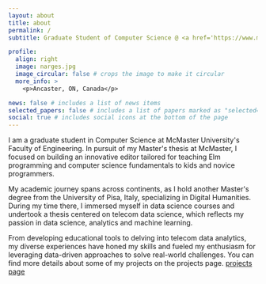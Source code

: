 ```yaml
---
layout: about
title: about
permalink: /
subtitle: Graduate Student of Computer Science @ <a href='https://www.mcmaster.ca/'>McMaster University</a>

profile:
  align: right
  image: narges.jpg
  image_circular: false # crops the image to make it circular
  more_info: >
    <p>Ancaster, ON, Canada</p>

news: false # includes a list of news items
selected_papers: false # includes a list of papers marked as "selected={true}"
social: true # includes social icons at the bottom of the page
---
```


I am a graduate student in Computer Science at McMaster University's Faculty of Engineering. In pursuit of my Master's thesis at McMaster, I focused on building an innovative editor tailored for teaching Elm programming and computer science fundamentals to kids and novice programmers.

My academic journey spans across continents, as I hold another Master's degree from the University of Pisa, Italy, specializing in Digital Humanities. During my time there, I immersed myself in data science courses and undertook a thesis centered on telecom data science, which reflects my passion in data science, analytics and machine learning.

From developing educational tools to delving into telecom data analytics, my diverse experiences have honed my skills and fueled my enthusiasm for leveraging data-driven approaches to solve real-world challenges. You can find more details about some of my projects on the projects page. [projects page](/projects/)